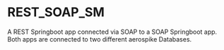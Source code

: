 # REST_SOAP_SM
 A REST Springboot app connected via SOAP to a SOAP Springboot app. Both apps are connected to two different aerospike Databases.
